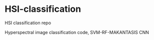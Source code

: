 # HSI-classification
HSI classification repo


Hyperspectral image classification code, SVM-RF-MAKANTASIS CNN
